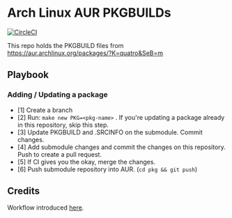 # Arch Linux AUR PKGBUILDs

[![CircleCI](https://circleci.com/gh/Qu4tro/aur.svg?style=svg)](https://circleci.com/gh/qu4tro/aur)

This repo holds the PKGBUILD files from https://aur.archlinux.org/packages/?K=quatro&SeB=m

## Playbook

### Adding / Updating a package

- [1] Create a branch
- [2] Run: `make new PKG=<pkg-name>` . If you're updating a package already in this repository, skip this step.
- [3] Update PKGBUILD and .SRCINFO on the submodule. Commit changes.
- [4] Add submodule changes and commit the changes on this repository. Push to create a pull request.
- [5] If CI gives you the okay, merge the changes.
- [6] Push submodule repository into AUR. (`cd pkg && git push`)

## Credits
Workflow introduced [here](https://gergely.imreh.net/blog/2018/04/circleci-aur/).
